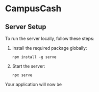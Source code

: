 # CampusCash

## Server Setup

To run the server locally, follow these steps:

1. Install the required package globally:
   ```
   npm install -g serve
   ```
2. Start the server:
   ```
   npx serve
   ```

Your application will now be